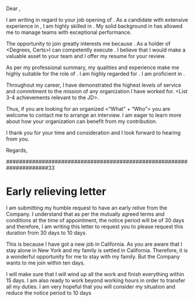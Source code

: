 Dear <Name>,

I am writing in regard to your job opening of <Target Role>. As a candidate with extensive experience in <job title>, I am highly skilled in <Hard Skills to JD>. My solid background in <People Skills> has allowed me to manage teams with exceptional performance.

The opportunity to join <Organization> greatly interests me because <Reasons>. As a holder of <Degrees, Certs>I can competently execute <JD Responsibilities>.
I believe that I would make a valuable asset to your team and I offer my resume for your review.

As per my professional summary, my qualities and experience make me highly suitable for the role of <Target Role>.
I am highly regarded for <Transferable Skills>. I am proficient in <Systems>.

Throughout my career, I have demonstrated the highest levels of service and commitment to the mission of any organization I have worked for. <List 3-4 achievements relevant to the JD>.

Thus, if you are looking for an organized
<“What” + “Who”> you are welcome to contact me to arrange an interview. I am eager to learn more about how your organization can benefit from my contribution.

I thank you for your time and consideration and I look forward to hearing from you.

Regards,
<Your Name>

#####################################################################33

# Early relieving letter
I am submitting my humble request to have an early relive from the Company. I understand that as per the mutually agreed terms and conditions at the time of appointment, the notice period will be of 30 days and therefore, I am writing this letter to request you to please request this duration from 30 days to 10 days.

This is because I have got a new job in California. As you are aware that I stay alone in New York and my family is settled in California. Therefore, it is a wonderful opportunity for me to stay with my family. But the Company wants to me join within ten days.

I will make sure that I will wind up all the work and finish everything within 15 days. I am also ready to work beyond working hours in order to transfer all my duties. I am very hopeful that you will consider my situation and reduce the notice period to 10 days